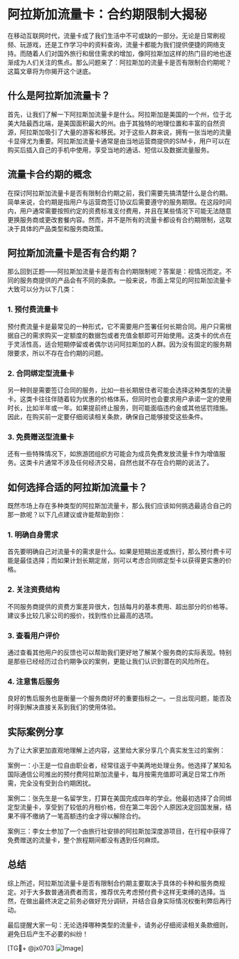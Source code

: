 # 阿拉斯加流量卡：合约期限制大揭秘

在移动互联网时代，流量卡成了我们生活中不可或缺的一部分。无论是日常刷视频、玩游戏，还是工作学习中的资料查询，流量卡都能为我们提供便捷的网络支持。而随着人们对国外旅行和居住需求的增加，像阿拉斯加这样的热门目的地也逐渐成为人们关注的焦点。那么问题来了：阿拉斯加的流量卡是否有限制合约期呢？这篇文章将为你揭开这个谜底。

## 什么是阿拉斯加流量卡？

首先，让我们了解一下阿拉斯加流量卡是什么。阿拉斯加是美国的一个州，位于北美大陆最西北端，是美国面积最大的州。由于其独特的地理位置和丰富的自然资源，阿拉斯加吸引了大量的游客和移民。对于这些人群来说，拥有一张当地的流量卡显得尤为重要。阿拉斯加流量卡通常是由当地运营商提供的SIM卡，用户可以在购买后插入自己的手机中使用，享受当地的通话、短信以及数据流量服务。

## 流量卡合约期的概念

在探讨阿拉斯加流量卡是否有限制合约期之前，我们需要先搞清楚什么是合约期。简单来说，合约期是指用户与运营商签订协议后需要遵守的服务期限。在这段时间内，用户通常需要按照约定的资费标准支付费用，并且在某些情况下可能无法随意更换服务商或更改套餐内容。然而，并不是所有的流量卡都设有合约期限制，这取决于具体的产品类型和服务商政策。

## 阿拉斯加流量卡是否有合约期？

那么回到正题——阿拉斯加流量卡是否有合约期限制呢？答案是：视情况而定。不同的服务商提供的产品会有不同的条款。一般来说，市面上常见的阿拉斯加流量卡大致可以分为以下几类：

### 1. 预付费流量卡
预付费流量卡是最常见的一种形式，它不需要用户签署任何长期合同。用户只需根据自己的需求购买一定额度的数据包或者充值金额即可开始使用。这类卡的优点在于灵活性高，适合短期停留或者偶尔访问阿拉斯加的人群。因为没有固定的服务期限要求，所以不存在合约期的问题。

### 2. 合同绑定型流量卡
另一种则是需要签订合同的服务，比如一些长期居住者可能会选择这种类型的流量卡。这类卡往往伴随着较为优惠的价格体系，但同时也会要求用户承诺一定的使用时长，比如半年或一年。如果提前终止服务，则可能面临违约金或其他惩罚措施。因此，在购买前一定要仔细阅读相关条款，确保自己能够接受这些条件。

### 3. 免费赠送型流量卡
还有一些特殊情况下，如旅游团组织方可能会为成员免费发放流量卡作为增值服务。这类卡片通常不涉及任何经济交易，自然也就不存在合约期的说法了。

## 如何选择合适的阿拉斯加流量卡？

既然市场上存在多种类型的阿拉斯加流量卡，那么我们应该如何挑选最适合自己的那一款呢？以下几点建议或许能帮助到你：

### 1. 明确自身需求
首先要明确自己对流量卡的需求是什么。如果是短期出差或旅行，那么预付费卡可能是最佳选择；而如果计划长期定居，则可以考虑合同绑定型卡以获得更实惠的价格。

### 2. 关注资费结构
不同服务商提供的资费方案差异很大，包括每月的基本费用、超出部分的价格等。建议多比较几家公司的报价，找到性价比最高的选项。

### 3. 查看用户评价
通过查看其他用户的反馈也可以帮助我们更好地了解某个服务商的实际表现。特别是那些已经经历过合约期争议的案例，更能让我们认识到潜在的风险所在。

### 4. 注意售后服务
良好的售后服务也是衡量一个服务商好坏的重要指标之一。一旦出现问题，能否及时得到解决直接关系到我们的使用体验。

## 实际案例分享

为了让大家更加直观地理解上述内容，这里给大家分享几个真实发生过的案例：

案例一：小王是一位自由职业者，经常往返于中美两地处理业务。他选择了某知名国际通信公司推出的预付费阿拉斯加流量卡，每月按需充值即可满足日常工作所需，完全没有受到合约期困扰。

案例二：张先生是一名留学生，打算在美国完成四年的学业。他最初选择了合同绑定型流量卡，享受到了较低的月租价格，但在第二年因个人原因决定回国发展，结果不得不缴纳了一笔高额违约金才得以解除合约。

案例三：李女士参加了一个由旅行社安排的阿拉斯加深度游项目，在行程中获得了免费赠送的流量卡，整个旅程期间都没有遇到任何麻烦。

## 总结

综上所述，阿拉斯加流量卡是否有限制合约期主要取决于具体的卡种和服务商规定。对于大多数普通消费者而言，推荐优先考虑预付费卡这样无束缚的选择。当然，在做出最终决定之前务必做好充分调研，并结合自身实际情况权衡利弊后再行动。

最后提醒大家一句：无论选择哪种类型的流量卡，请务必仔细阅读相关条款细则，避免日后产生不必要的纠纷！

[TG💪+ @jx0703 ![Image](https://github.com/user-attachments/assets/dbca1d08-cadb-493c-b0ec-ad6f7a83f270)]
